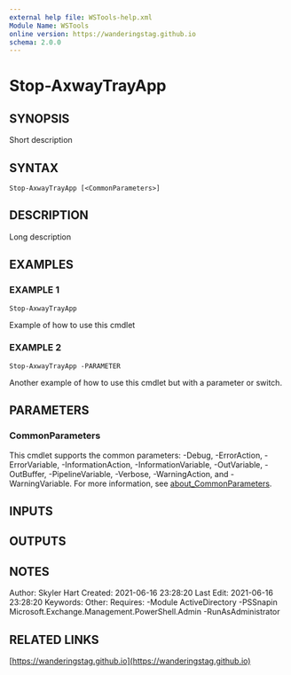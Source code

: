 ```yaml
---
external help file: WSTools-help.xml
Module Name: WSTools
online version: https://wanderingstag.github.io
schema: 2.0.0
---
```


# Stop-AxwayTrayApp

## SYNOPSIS
Short description

## SYNTAX

```
Stop-AxwayTrayApp [<CommonParameters>]
```

## DESCRIPTION
Long description

## EXAMPLES

### EXAMPLE 1
```
Stop-AxwayTrayApp
```

Example of how to use this cmdlet

### EXAMPLE 2
```
Stop-AxwayTrayApp -PARAMETER
```

Another example of how to use this cmdlet but with a parameter or switch.

## PARAMETERS

### CommonParameters
This cmdlet supports the common parameters: -Debug, -ErrorAction, -ErrorVariable, -InformationAction, -InformationVariable, -OutVariable, -OutBuffer, -PipelineVariable, -Verbose, -WarningAction, and -WarningVariable. For more information, see [about_CommonParameters](http://go.microsoft.com/fwlink/?LinkID=113216).

## INPUTS

## OUTPUTS

## NOTES
Author: Skyler Hart
Created: 2021-06-16 23:28:20
Last Edit: 2021-06-16 23:28:20
Keywords:
Other:
Requires:
    -Module ActiveDirectory
    -PSSnapin Microsoft.Exchange.Management.PowerShell.Admin
    -RunAsAdministrator

## RELATED LINKS

[https://wanderingstag.github.io](https://wanderingstag.github.io)

